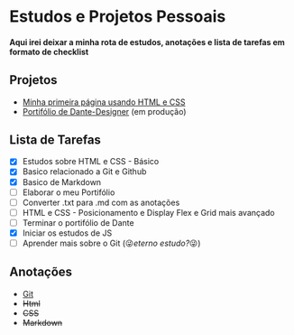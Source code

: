 # Estudos e Projetos Pessoais

#### Aqui irei deixar a minha rota de estudos, anotações e lista de tarefas em formato de checklist

## Projetos

- [Minha primeira página usando HTML e CSS](https://github.com/devmagary/Estudos-Projetos/tree/main/android)
- [Portifólio de Dante-Designer](https://github.com/devmagary/Estudos-Projetos/tree/main/dante-port) (em produção)

## Lista de Tarefas

- [x] Estudos sobre HTML e CSS - Básico
- [x] Basico relacionado a Git e Github
- [x] Basico de Markdown
- [ ] Elaborar o meu Portifólio
- [ ] Converter .txt para .md com as anotações
- [ ] HTML e CSS - Posicionamento e Display Flex e Grid mais avançado
- [ ] Terminar o portifólio de Dante
- [x] Iniciar os estudos de JS
- [ ] Aprender mais sobre o Git (:stuck_out_tongue_winking_eye:*eterno estudo?*:stuck_out_tongue_winking_eye:)
 
## Anotações

- [Git](https://github.com/devmagary/Estudos-Projetos/blob/main/anotacoes/git.txt)
- ~~Html~~ 
- ~~CSS~~
- ~~Markdown~~


